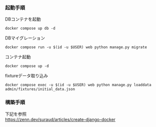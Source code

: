 ### 起動手順
DBコンテナを起動
```
docker compose up db -d
```
DBマイグレーション
```
docker compose run -u $(id -u $USER) web python manage.py migrate
```
コンテナ起動
```
docker compose up -d
```
fixtureデータ取り込み
```
docker compose exec -u $(id -u $USER) web python manage.py loaddata admin/fixtures/initial_data.json
```

### 構築手順
下記を参照  
https://zenn.dev/suraud/articles/create-django-docker
